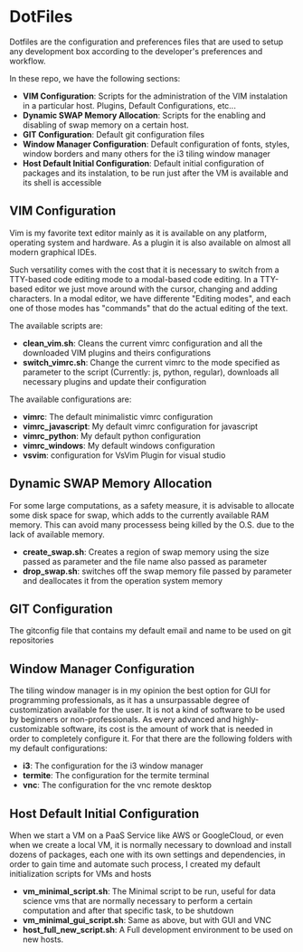 # DotFiles

Dotfiles are the configuration and preferences files that are used to setup any
development box according to the developer's preferences and workflow.

In these repo, we have the following sections:

* **VIM Configuration**: Scripts for the administration of the VIM instalation in a
  particular host. Plugins, Default Configurations, etc...
* **Dynamic SWAP Memory Allocation**: Scripts for the enabling and disabling of
  swap memory on a certain host.
* **GIT Configuration**: Default git configuration files
* **Window Manager Configuration**: Default configuration of fonts, styles, window
  borders and many others for the i3 tiling window manager
* **Host Default Initial Configuration**: Default initial configuration of packages
  and its instalation, to be run just after the VM is available and its shell is
accessible

## VIM Configuration

Vim is my favorite text editor mainly as it is available on any platform,
operating system and hardware. As a plugin it is also available on almost all
modern graphical IDEs.

Such versatility comes with the cost that it is necessary to switch from a
TTY-based code editing mode to a modal-based code editing. In a TTY-based editor
we just move around with the cursor, changing and adding characters. In a modal
editor, we have differente "Editing modes", and each one of those modes has
"commands" that do the actual editing of the text.

The available scripts are:
* **clean_vim.sh**: Cleans the current vimrc configuration and all the downloaded VIM
plugins and theirs configurations
* **switch_vimrc.sh**: Change the current vimrc to the mode specified as parameter to
the script (Currently: js, python, regular), downloads all necessary plugins and
update their configuration

The available configurations are:
* **vimrc**: The default minimalistic vimrc configuration
* **vimrc_javascript**: My default vimrc configuration for javascript
* **vimrc_python**: My default python configuration
* **vimrc_windows**: My default windows configuration
* **vsvim**: configuration for VsVim Plugin for visual studio

## Dynamic SWAP Memory Allocation

For some large computations, as a safety measure, it is advisable to allocate
some disk space for swap, which adds to the currently available RAM memory. This
can avoid many processess being killed by the O.S. due to the lack of available
memory.

* **create_swap.sh**: Creates a region of swap memory using the size passed as parameter
and the file name also passed as parameter
* **drop_swap.sh**: switches off the swap memory file passed by parameter and deallocates
it from the operation system memory

## GIT Configuration

The gitconfig file that contains my default email and name to be used on git
repositories

## Window Manager Configuration

The tiling window manager is in my opinion the best option for GUI for
programming professionals, as it has a unsurpassable degree of customization
available for the user. It is not a kind of software to be used by beginners or
non-professionals. As every advanced and highly-customizable software, its cost
is the amount of work that is needed in order to completely configure it. For
that there are the following folders with my default configurations:
* **i3**: The configuration for the i3 window manager
* **termite**: The configuration for the termite terminal
* **vnc**: The configuration for the vnc remote desktop

## Host Default Initial Configuration

When we start a VM on a PaaS Service like AWS or GoogleCloud, or even when we
create a local VM, it is normally necessary to download and install dozens of
packages, each one with its own settings and dependencies, in order to gain time
and automate such process, I created my default initialization scripts for VMs
and hosts
* **vm_minimal_script.sh**: The Minimal script to be run, useful for data
  science vms that are normally necessary to perform a certain computation and
after that specific task, to be shutdown
* **vm_minimal_gui_script.sh**: Same as above, but with GUI and VNC
* **host_full_new_script.sh**: A Full development environment to be used on new
hosts.
